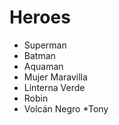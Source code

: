 # Heroes

* Superman
* Batman
* Aquaman
* Mujer Maravilla
* Linterna Verde
* Robin
* Volcán Negro
*Tony

